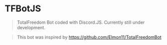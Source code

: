 # TFBotJS
> TotalFreedom Bot coded with Discord.JS.
> Currently still under development.

>This bot was inspired by https://github.com/Elmon11/TotalFreedomBot
